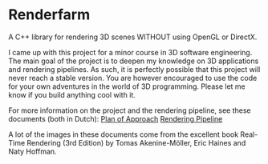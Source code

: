 Renderfarm
==========

A C++ library for rendering 3D scenes WITHOUT using OpenGL or DirectX.

I came up with this project for a minor course in 3D software engineering. The main goal of the project is to deepen my knowledge on 3D applications and rendering pipelines. As such, it is perfectly possible that this project will never reach a stable version. You are however encouraged to use the code for your own adventures in the world of 3D programming. Please let me know if you build anything cool with it.

For more information on the project and the rendering pipeline, see these documents (both in Dutch):
[Plan of Approach](http://www.instanceof.nl/doc/PvA_SRP_LeonRodenburg.pdf)
[Rendering Pipeline](http://www.instanceof.nl/doc/RP_SRP_LeonRodenburg.pdf)

A lot of the images in these documents come from the excellent book Real-Time Rendering (3rd Edition) by Tomas Akenine-Möller, Eric Haines and Naty Hoffman.